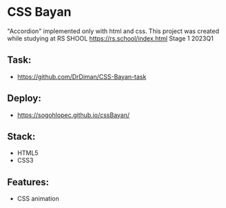 # CSS Bayan
"Accordion" implemented only with html and css. This project was created while studying at RS SHOOL https://rs.school/index.html Stage 1 2023Q1

## Task:
* https://github.com/DrDiman/CSS-Bayan-task

## Deploy:
* https://sogohlopec.github.io/cssBayan/

## Stack:
* HTML5
* CSS3

## Features:
* CSS animation